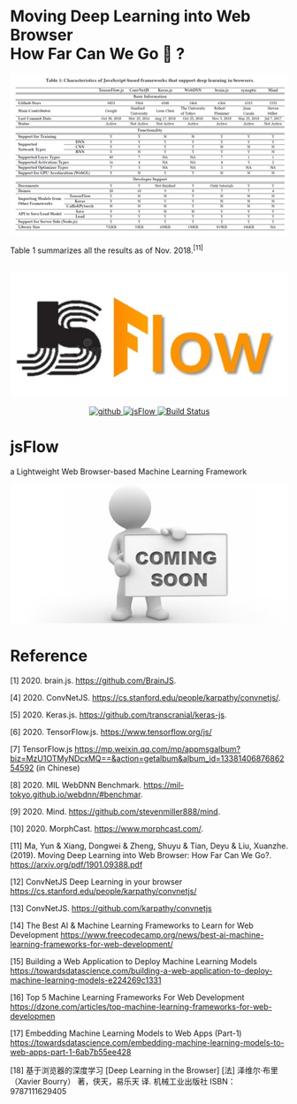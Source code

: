 
# Moving Deep Learning into Web Browser<br> How Far Can We Go 🐾 ?

<div align=center>
  <img src="./img/image.png">
</div>

Table 1 summarizes all the results as of Nov. 2018.<sup>[11]</sup>

<br>

<div align=center>
  <img src="./img/JSFlow.jpg">
</div>

<p align="center">
  <a href="https://github.com/Charmve">
    <img src="https://img.shields.io/badge/Github-Charmve-blue" alt="github" logo="github">
  </a>
  <a href="https://github.com/Charmve/jsFlow">
    <img src="https://img.shields.io/badge/👓-jsFlow-yellow" alt="jsFlow">
  </a>
  <a href="https://github.com/Charmve/jsFlow/pulls">
    <img alt="Build Status" src="https://github.com/pybluez/pybluez/workflows/Build/badge.svg">
  </a>
</p>

# jsFlow
a Lightweight Web Browser-based Machine Learning Framework

<div align=center>
  <img src="./img/comming_soon.png">
</div>

# Reference

[1] 2020. brain.js. https://github.com/BrainJS.

[4] 2020. ConvNetJS. https://cs.stanford.edu/people/karpathy/convnetjs/.

[5] 2020. Keras.js. https://github.com/transcranial/keras-js.

[6] 2020. TensorFlow.js. https://www.tensorflow.org/js/

[7] TensorFlow.js https://mp.weixin.qq.com/mp/appmsgalbum?biz=MzU1OTMyNDcxMQ==&action=getalbum&album_id=1338140687686254592 (in Chinese)

[8] 2020. MIL WebDNN Benchmark. https://mil-tokyo.github.io/webdnn/#benchmar.

[9] 2020. Mind. https://github.com/stevenmiller888/mind.

[10] 2020. MorphCast. https://www.morphcast.com/.

[11] Ma, Yun & Xiang, Dongwei & Zheng, Shuyu & Tian, Deyu & Liu, Xuanzhe. (2019). Moving Deep Learning into Web Browser: How Far Can We Go?. https://arxiv.org/pdf/1901.09388.pdf

[12] ConvNetJS Deep Learning in your browser https://cs.stanford.edu/people/karpathy/convnetjs/

[13] ConvNetJS. https://github.com/karpathy/convnetjs

[14] The Best AI & Machine Learning Frameworks to Learn for Web Development https://www.freecodecamp.org/news/best-ai-machine-learning-frameworks-for-web-development/

[15] Building a Web Application to Deploy Machine Learning Models https://towardsdatascience.com/building-a-web-application-to-deploy-machine-learning-models-e224269c1331

[16] Top 5 Machine Learning Frameworks For Web Development https://dzone.com/articles/top-machine-learning-frameworks-for-web-developmen

[17] Embedding Machine Learning Models to Web Apps (Part-1) https://towardsdatascience.com/embedding-machine-learning-models-to-web-apps-part-1-6ab7b55ee428

[18] 基于浏览器的深度学习 [Deep Learning in the Browser] [法] 泽维尔·布里（Xavier Bourry） 著，侠天，易乐天 译. 机械工业出版社 ISBN：9787111629405
